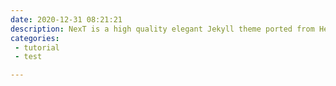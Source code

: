 ```yaml
---
date: 2020-12-31 08:21:21
description: NexT is a high quality elegant Jekyll theme ported from Hexo Next. It is crafted from scratch, with love.
categories:
 - tutorial
 - test

---
```

